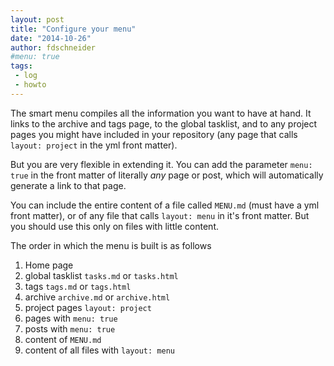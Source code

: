 ```yaml
---
layout: post
title: "Configure your menu"
date: "2014-10-26"
author: fdschneider
#menu: true
tags:
 - log
 - howto
---
```


The smart menu compiles all the information you want to have at hand. It links to the archive and tags page, to the global tasklist, and to any project pages you might have included in your repository (any page that calls `layout: project` in the yml front matter).

But you are very flexible in extending it. You can add the parameter `menu: true` in the front matter of literally *any* page or post, which will automatically generate a link to that page.

You can include the entire content of a file called `MENU.md` (must have a yml front matter), or of any file that calls `layout: menu` in it's front matter. But you should use this only on files with little content.

The order in which the menu is built is as follows

1. Home page
2. global tasklist `tasks.md`  or `tasks.html`
3. tags `tags.md` or `tags.html`
4. archive `archive.md` or `archive.html`
5. project pages `layout: project`
6. pages with `menu: true`
7. posts with `menu: true`
8. content of `MENU.md`
9. content of all files with `layout: menu`
